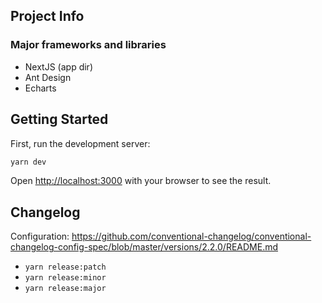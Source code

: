 ## Project Info

### Major frameworks and libraries

- NextJS (app dir)
- Ant Design
- Echarts

## Getting Started

First, run the development server:

```bash
yarn dev
```

Open [http://localhost:3000](http://localhost:3000) with your browser to see the result.


## Changelog

Configuration: https://github.com/conventional-changelog/conventional-changelog-config-spec/blob/master/versions/2.2.0/README.md

- `yarn release:patch`
- `yarn release:minor`
- `yarn release:major`
